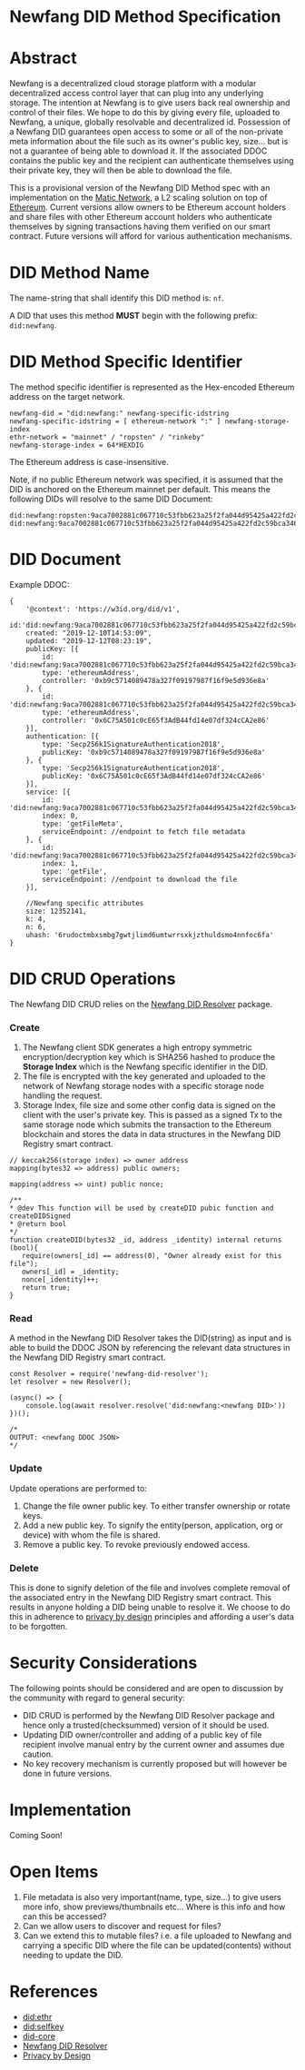 # Newfang DID Method Specification

# Abstract
Newfang is a decentralized cloud storage platform with a modular decentralized access control layer that can plug into any underlying storage. The intention at Newfang is to give users back real ownership and control of their files. We hope to do this by giving every file, uploaded to Newfang, a unique, globally resolvable and decentralized id.
Possession of a Newfang DID guarantees open access to some or all of the non-private meta information about the file such as its owner's public key, size... but is not a guarantee of being able to download it. If the associated DDOC contains the public key and the recipient can authenticate themselves using their private key, they will then be able to download the file.

This is a provisional version of the Newfang DID Method spec with an implementation on the [Matic Network](matic.network), a L2 scaling solution on top of [Ethereum](ethereum.org). Current versions allow owners to be Ethereum account holders and share files with other Ethereum account holders who authenticate themselves by signing transactions having them verified on our smart contract. Future versions will afford for various authentication mechanisms.

# DID Method Name
The name-string that shall identify this DID method is:  `nf`.

A DID that uses this method  **MUST**  begin with the following prefix:  `did:newfang`.

# DID Method Specific Identifier
The method specific identifier is represented as the Hex-encoded Ethereum address on the target network.

```
newfang-did = "did:newfang:" newfang-specific-idstring
newfang-specific-idstring = [ ethereum-network ":" ] newfang-storage-index
ethr-network = "mainnet" / "ropsten" / "rinkeby"
newfang-storage-index = 64*HEXDIG
```

The Ethereum address is case-insensitive.

Note, if no public Ethereum network was specified, it is assumed that the DID is anchored on the Ethereum mainnet per default. This means the following DIDs will resolve to the same DID Document:

```
did:newfang:ropsten:9aca7002881c067710c53fbb623a25f2fa044d95425a422fd2c59bca3465ba80
did:newfang:9aca7002881c067710c53fbb623a25f2fa044d95425a422fd2c59bca3465ba80
```

# DID Document
Example DDOC:
```
{
	'@context': 'https://w3id.org/did/v1',
	id:'did:newfang:9aca7002881c067710c53fbb623a25f2fa044d95425a422fd2c59bca3465ba80',
	created: "2019-12-10T14:53:09",
	updated: "2019-12-12T08:23:19",
	publicKey: [{
		id: 'did:newfang:9aca7002881c067710c53fbb623a25f2fa044d95425a422fd2c59bca3465ba80#owner',
		type: 'ethereumAddress',
		controller: '0xb9c5714089478a327f09197987f16f9e5d936e8a'
	}, {
		id: 'did:newfang:9aca7002881c067710c53fbb623a25f2fa044d95425a422fd2c59bca3465ba80#delegate1',
		type: 'ethereumAddress',
		controller: '0x6C75A501c0cE65f3AdB44fd14e07df324cCA2e86'
	}],
	authentication: [{
		type: 'Secp256k1SignatureAuthentication2018',
		publicKey: '0xb9c5714089478a327f09197987f16f9e5d936e8a'
	}, {
		type: 'Secp256k1SignatureAuthentication2018',
		publicKey: '0x6C75A501c0cE65f3AdB44fd14e07df324cCA2e86'
	}],
	service: [{
		id: 'did:newfang:9aca7002881c067710c53fbb623a25f2fa044d95425a422fd2c59bca3465ba80#getFileMeta'
		index: 0,
		type: 'getFileMeta',
		serviceEndpoint: //endpoint to fetch file metadata
	}, {
		id: 'did:newfang:9aca7002881c067710c53fbb623a25f2fa044d95425a422fd2c59bca3465ba80#getFile'
		index: 1,
		type: 'getFile',
		serviceEndpoint: //endpoint to download the file
	}],
	
	//Newfang specific attributes
	size: 12352141,
	k: 4,
	n: 6,
	uhash: '6rudoctmbxsmbg7gwtjlimd6umtwrrsxkjzthuldsmo4nnfoc6fa'
}
```

# DID CRUD Operations
The Newfang DID CRUD relies on the [Newfang DID Resolver](https://github.com/newfangadmin/newfang_did_resolver) package.
### Create

 1. The Newfang client SDK generates a high entropy symmetric encryption/decryption key which is SHA256 hashed to produce the **Storage Index** which is the Newfang specific identifier in the DID.
 2. The file is encrypted with the key generated and uploaded to the network of Newfang storage nodes with a specific storage node handling the request.
 3. Storage Index, file size and some other config data is signed on the client with the user's private key. This is passed as a signed Tx to the same storage node which submits the transaction to the Ethereum blockchain and stores the data in data structures in the Newfang DID Registry smart contract.
 ```
 // keccak256(storage index) => owner address
mapping(bytes32 => address) public owners;

mapping(address => uint) public nonce;

/**
* @dev This function will be used by createDID pubic function and createDIDSigned
* @return bool
*/
function createDID(bytes32 _id, address _identity) internal returns (bool){
	require(owners[_id] == address(0), "Owner already exist for this file");
	owners[_id] = _identity;
	nonce[_identity]++;
	return true;
}
```

### Read
A method in the Newfang DID Resolver takes the DID(string) as input and is able to build the DDOC JSON by referencing the relevant data structures in the Newfang DID Registry smart contract.
```
const Resolver = require('newfang-did-resolver');
let resolver = new Resolver();

(async() => {
    console.log(await resolver.resolve('did:newfang:<newfang DID>'))
})();

/*
OUTPUT: <newfang DDOC JSON>
*/
```

### Update
Update operations are performed to:

 1. Change the file owner public key. To either transfer ownership or rotate keys.
 2. Add a new public key. To signify the entity(person, application, org or device) with whom the file is shared.
 3. Remove a public key. To revoke previously endowed access.

### Delete
This is done to signify deletion of the file and involves complete removal of the associated entry in the Newfang DID Registry smart contract. This results in anyone holding a DID being unable to resolve it.
We choose to do this in adherence to [privacy by design](https://en.wikipedia.org/wiki/Privacy_by_design) principles and affording a user's data to be forgotten.


# Security Considerations
The following points should be considered and are open to discussion by the community with regard to general security:

-   DID CRUD is performed by the Newfang DID Resolver package and hence only a trusted(checksummed) version of it should be used.
- Updating DID owner/controller and adding of a public key of file recipient involve manual entry by the current owner and assumes due caution.
- No key recovery mechanism is currently proposed but will however be done in future versions.

# Implementation
Coming Soon!

# Open Items
1.  File metadata is also very important(name, type, size...) to give users more info, show previews/thumbnails etc... Where is this info and how can this be accessed?
2.  Can we allow users to discover and request for files?
3.  Can we extend this to mutable files? i.e. a file uploaded to Newfang and carrying a specific DID where the file can be updated(contents) without needing to update the DID.

# References
- [did:ethr](https://github.com/decentralized-identity/ethr-did-resolver/blob/develop/doc/did-method-spec.md)
- [did:selfkey](https://github.com/SelfKeyFoundation/selfkey-did-ledger/blob/develop/DIDMethodSpecs.md)
- [did-core](https://w3c.github.io/did-core/)
- [Newfang DID Resolver](https://github.com/newfangadmin/newfang_did_resolver)
- [Privacy by Design](https://en.wikipedia.org/wiki/Privacy_by_design)
